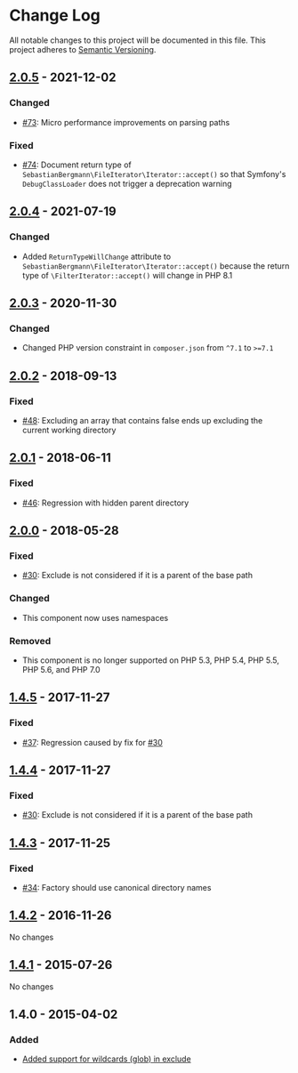 # Change Log

All notable changes to this project will be documented in this file. This project adheres
to [Semantic Versioning](http://semver.org/).

## [2.0.5] - 2021-12-02

### Changed

* [#73](https://github.com/sebastianbergmann/php-file-iterator/pull/73): Micro performance improvements on parsing paths

### Fixed

* [#74](https://github.com/sebastianbergmann/php-file-iterator/pull/74): Document return type
  of `SebastianBergmann\FileIterator\Iterator::accept()` so that Symfony's `DebugClassLoader` does not trigger a
  deprecation warning

## [2.0.4] - 2021-07-19

### Changed

* Added `ReturnTypeWillChange` attribute to `SebastianBergmann\FileIterator\Iterator::accept()` because the return type
  of `\FilterIterator::accept()` will change in PHP 8.1

## [2.0.3] - 2020-11-30

### Changed

* Changed PHP version constraint in `composer.json` from `^7.1` to `>=7.1`

## [2.0.2] - 2018-09-13

### Fixed

* [#48](https://github.com/sebastianbergmann/php-file-iterator/issues/48): Excluding an array that contains false ends
  up excluding the current working directory

## [2.0.1] - 2018-06-11

### Fixed

* [#46](https://github.com/sebastianbergmann/php-file-iterator/issues/46): Regression with hidden parent directory

## [2.0.0] - 2018-05-28

### Fixed

* [#30](https://github.com/sebastianbergmann/php-file-iterator/issues/30): Exclude is not considered if it is a parent
  of the base path

### Changed

* This component now uses namespaces

### Removed

* This component is no longer supported on PHP 5.3, PHP 5.4, PHP 5.5, PHP 5.6, and PHP 7.0

## [1.4.5] - 2017-11-27

### Fixed

* [#37](https://github.com/sebastianbergmann/php-file-iterator/issues/37): Regression caused by fix
  for [#30](https://github.com/sebastianbergmann/php-file-iterator/issues/30)

## [1.4.4] - 2017-11-27

### Fixed

* [#30](https://github.com/sebastianbergmann/php-file-iterator/issues/30): Exclude is not considered if it is a parent
  of the base path

## [1.4.3] - 2017-11-25

### Fixed

* [#34](https://github.com/sebastianbergmann/php-file-iterator/issues/34): Factory should use canonical directory names

## [1.4.2] - 2016-11-26

No changes

## [1.4.1] - 2015-07-26

No changes

## 1.4.0 - 2015-04-02

### Added

* [Added support for wildcards (glob) in exclude](https://github.com/sebastianbergmann/php-file-iterator/pull/23)

[2.0.5]: https://github.com/sebastianbergmann/php-file-iterator/compare/2.0.4...2.0.5

[2.0.4]: https://github.com/sebastianbergmann/php-file-iterator/compare/2.0.3...2.0.4

[2.0.3]: https://github.com/sebastianbergmann/php-file-iterator/compare/2.0.2...2.0.3

[2.0.2]: https://github.com/sebastianbergmann/php-file-iterator/compare/2.0.1...2.0.2

[2.0.1]: https://github.com/sebastianbergmann/php-file-iterator/compare/2.0.0...2.0.1

[2.0.0]: https://github.com/sebastianbergmann/php-file-iterator/compare/1.4...2.0.0

[1.4.5]: https://github.com/sebastianbergmann/php-file-iterator/compare/1.4.4...1.4.5

[1.4.4]: https://github.com/sebastianbergmann/php-file-iterator/compare/1.4.3...1.4.4

[1.4.3]: https://github.com/sebastianbergmann/php-file-iterator/compare/1.4.2...1.4.3

[1.4.2]: https://github.com/sebastianbergmann/php-file-iterator/compare/1.4.1...1.4.2

[1.4.1]: https://github.com/sebastianbergmann/php-file-iterator/compare/1.4.0...1.4.1
